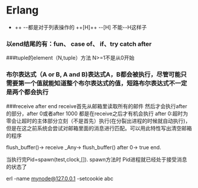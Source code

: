 # Erlang

+ ++ --都是对于列表操作的
++[H]++
--[H]
不能--H这样子

### 以end结尾的有：fun、 case of、 if、try catch after
###tuple的element（N,tuple）方法 N>=1不是从0开始
### 布尔表达式（A or B, A and B)表达式A，B都会被执行，尽管可能只需要第一个值就能知道整个布尔表达式的值，短路布尔表达式不一定是两个都会执行
###receive after end receive首先从邮箱里读取所有的邮件 然后才会执行after的部分，after 0或者after 1000 都是在receive之后才有机会执行
after 0:超时为零会让超时的主体部分立刻（不是首先）执行(在分裂出进程的时候就自动执行)，但是在这之前系统会尝试对邮箱里面的消息进行匹配。可以用此特性写出清空邮箱的程序

flush_buffer()->
  receive
    _Any->
      flush_buffer()
    after 0->
      true
  end.
  
当执行完Pid=spawn(test,clock,[]). spawn方法时 Pid进程就已经处于接受消息的状态了

erl -name mynode@127.0.0.1 -setcookie abc

